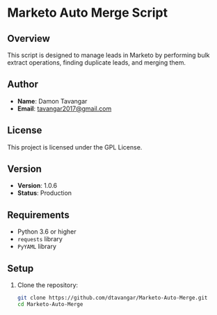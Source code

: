 # Marketo Auto Merge Script

## Overview

This script is designed to manage leads in Marketo by performing bulk extract operations, finding duplicate leads, and merging them.

## Author

- **Name**: Damon Tavangar
- **Email**: tavangar2017@gmail.com

## License

This project is licensed under the GPL License.

## Version

- **Version**: 1.0.6
- **Status**: Production

## Requirements

- Python 3.6 or higher
- `requests` library
- `PyYAML` library

## Setup

1. Clone the repository:
   ```bash
   git clone https://github.com/dtavangar/Marketo-Auto-Merge.git
   cd Marketo-Auto-Merge
